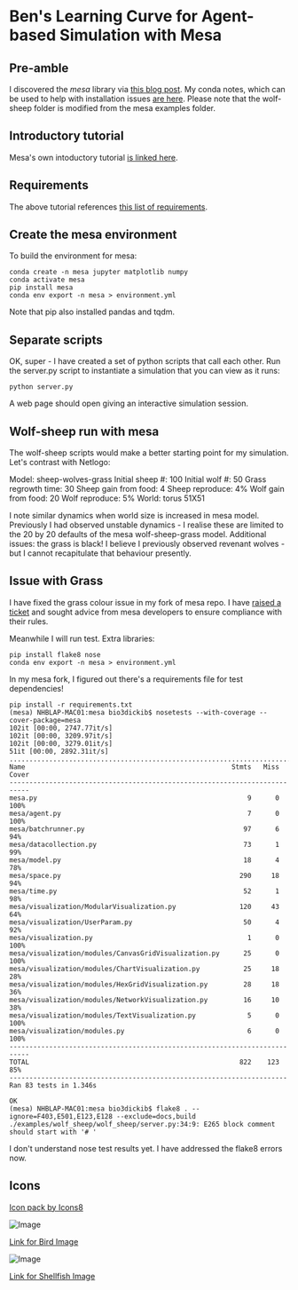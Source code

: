 # Ben's Learning Curve for Agent-based Simulation with Mesa

## Pre-amble
I discovered the *mesa* library via [this blog post](https://dadaromeo.github.io/posts/mesa-a-library-for-agent-based-modeling-in-python/). My conda notes, which can be used to help with installation issues [are here](https://github.com/tethig/turbo-spoon/blob/master/(Ana)conda.md). Please note that the wolf-sheep folder is modified from the mesa examples folder.

## Introductory tutorial
Mesa's own intoductory tutorial [is linked here](http://mesa.readthedocs.io/en/latest/tutorials/intro_tutorial.html).

## Requirements
The above tutorial references [this list of requirements](https://github.com/projectmesa/mesa/blob/master/examples/boltzmann_wealth_model/requirements.txt).

## Create the mesa environment
To build the environment for mesa:
```
conda create -n mesa jupyter matplotlib numpy
conda activate mesa
pip install mesa
conda env export -n mesa > environment.yml
```
Note that pip also installed pandas and tqdm.

## Separate scripts
OK, super - I have created a set of python scripts that call each other. Run the server.py script to instantiate a simulation that you can view as it runs:

```
python server.py
```
A web page should open giving an interactive simulation session.

## Wolf-sheep run with mesa
The wolf-sheep scripts would make a better starting point for my simulation. Let's contrast with Netlogo:

Model: sheep-wolves-grass
Initial sheep #: 100
Initial wolf #: 50
Grass regrowth time: 30
Sheep gain from food: 4
Sheep reproduce: 4%
Wolf gain from food: 20
Wolf reproduce: 5%
World: torus 51X51

I note similar dynamics when world size is increased in mesa model. Previously I had observed unstable dynamics - I realise these are limited to the 20 by 20 defaults of the mesa wolf-sheep-grass model. Additional issues: the grass is black! I believe I previously observed revenant wolves - but I cannot recapitulate that behaviour presently.

## Issue with Grass
I have fixed the grass colour issue in my fork of mesa repo. I have [raised a ticket](https://github.com/projectmesa/mesa/issues/474) and sought advice from mesa developers to ensure compliance with their rules.

Meanwhile I will run test. Extra libraries:
```
pip install flake8 nose
conda env export -n mesa > environment.yml
```
In my mesa fork, I figured out there's a requirements file for test dependencies!
```
pip install -r requirements.txt
(mesa) NHBLAP-MAC01:mesa bio3dickib$ nosetests --with-coverage --cover-package=mesa
102it [00:00, 2747.77it/s]
102it [00:00, 3209.97it/s]
102it [00:00, 3279.01it/s]
51it [00:00, 2892.31it/s]
................................................................................
Name                                                    Stmts   Miss  Cover
---------------------------------------------------------------------------
mesa.py                                                     9      0   100%
mesa/agent.py                                               7      0   100%
mesa/batchrunner.py                                        97      6    94%
mesa/datacollection.py                                     73      1    99%
mesa/model.py                                              18      4    78%
mesa/space.py                                             290     18    94%
mesa/time.py                                               52      1    98%
mesa/visualization/ModularVisualization.py                120     43    64%
mesa/visualization/UserParam.py                            50      4    92%
mesa/visualization.py                                       1      0   100%
mesa/visualization/modules/CanvasGridVisualization.py      25      0   100%
mesa/visualization/modules/ChartVisualization.py           25     18    28%
mesa/visualization/modules/HexGridVisualization.py         28     18    36%
mesa/visualization/modules/NetworkVisualization.py         16     10    38%
mesa/visualization/modules/TextVisualization.py             5      0   100%
mesa/visualization/modules.py                               6      0   100%
---------------------------------------------------------------------------
TOTAL                                                     822    123    85%
----------------------------------------------------------------------
Ran 83 tests in 1.346s

OK
(mesa) NHBLAP-MAC01:mesa bio3dickib$ flake8 . --ignore=F403,E501,E123,E128 --exclude=docs,build
./examples/wolf_sheep/wolf_sheep/server.py:34:9: E265 block comment should start with '# '
```
I don't understand nose test results yet. I have addressed the flake8 errors now.

## Icons

<a href="https://icons8.com">Icon pack by Icons8</a>

![Image](../master/resources/bird.png?raw=true)

[Link for Bird Image](https://icons8.com/icon/50494/bird)

![Image](../master/resources/limpet.png?raw=true)

[Link for Shellfish Image](https://icons8.com/icon/37550/shellfish)
